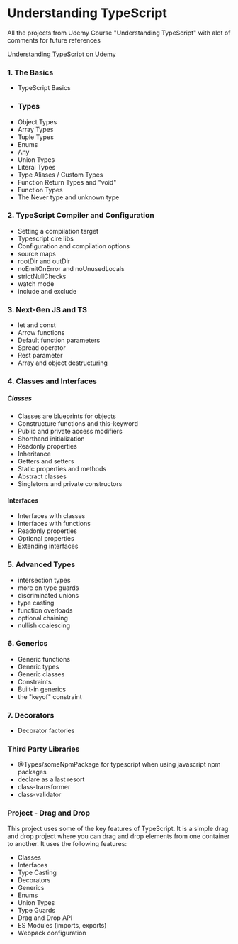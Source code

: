 # Understanding TypeScript

All the projects from Udemy Course "Understanding TypeScript" with alot of comments for future references

[Understanding TypeScript on Udemy](https://www.udemy.com/course/understanding-typescript/)

### 1. The Basics

* TypeScript Basics
* ### Types 
* Object Types
* Array Types
* Tuple Types
* Enums
* Any
* Union Types
* Literal Types
* Type Aliases / Custom Types
* Function Return Types and "void"
* Function Types
* The Never type and unknown type

### 2. TypeScript Compiler and Configuration

* Setting a compilation target
* Typescript cire libs
* Configuration and compilation options
* source maps
* rootDir and outDir
* noEmitOnError and noUnusedLocals
* strictNullChecks
* watch mode
* include and exclude

### 3. Next-Gen JS and TS

* let and const
* Arrow functions
* Default function parameters
* Spread operator
* Rest parameter
* Array and object destructuring

### 4. Classes and Interfaces

##### Classes

* Classes are blueprints for objects
* Constructure functions and this-keyword
* Public and private access modifiers
* Shorthand initialization
* Readonly properties
* Inheritance
* Getters and setters
* Static properties and methods
* Abstract classes
* Singletons and private constructors

#### Interfaces

* Interfaces with classes
* Interfaces with functions
* Readonly properties
* Optional properties
* Extending interfaces

### 5. Advanced Types

* intersection types
* more on type guards
* discriminated unions
* type casting
* function overloads
* optional chaining
* nullish coalescing

### 6. Generics

* Generic functions
* Generic types
* Generic classes
* Constraints
* Built-in generics
* the "keyof" constraint

### 7. Decorators

* Decorator factories

### Third Party Libraries

* @Types/someNpmPackage for typescript when using javascript npm packages
* declare as a last resort
* class-transformer
* class-validator

### Project - Drag and Drop
This project uses some of the key features of TypeScript. It is a simple drag and drop project where you can drag and drop elements from one container to another. It uses the following features:
* Classes
* Interfaces
* Type Casting
* Decorators
* Generics
* Enums
* Union Types
* Type Guards
* Drag and Drop API
* ES Modules (imports, exports)
* Webpack configuration
